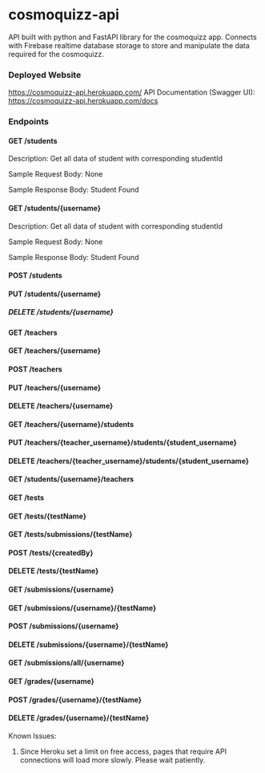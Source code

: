 # cosmoquizz-api

API built with python and FastAPI library for the cosmoquizz app. Connects with Firebase realtime database storage to store and manipulate the data required for the cosmoquizz.

 
### Deployed Website
https://cosmoquizz-api.herokuapp.com/
API Documentation (Swagger UI): https://cosmoquizz-api.herokuapp.com/docs

### Endpoints

#### GET /students
Description:
Get all data of student with corresponding studentId

Sample Request Body:
None

Sample Response Body:
Student Found

#### GET /students/{username}
Description:
Get all data of student with corresponding studentId

Sample Request Body:
None

Sample Response Body:
Student Found


#### POST /students
#### PUT /students/{username}
##### DELETE /students/{username}

#### GET /teachers
#### GET /teachers/{username}
#### POST /teachers
#### PUT /teachers/{username}
#### DELETE /teachers/{username}

#### GET /teachers/{username}/students
#### PUT /teachers/{teacher_username}/students/{student_username}
#### DELETE /teachers/{teacher_username}/students/{student_username}
#### GET /students/{username}/teachers



#### GET /tests
#### GET /tests/{testName}
#### GET /tests/submissions/{testName}
#### POST /tests/{createdBy}
#### DELETE /tests/{testName}

#### GET /submissions/{username}
#### GET /submissions/{username}/{testName}
#### POST /submissions/{username}
#### DELETE /submissions/{username}/{testName}
#### GET /submissions/all/{username}

#### GET /grades/{username}
#### POST /grades/{username}/{testName}
#### DELETE /grades/{username}/{testName}




Known Issues:
1. Since Heroku set a limit on free access, pages that require API connections will load more slowly. Please wait patiently.
